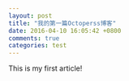 ```yaml
---
layout: post
title: "我的第一篇Octoperss博客"
date: 2016-04-10 16:05:42 +0800
comments: true
categories: test
---
```

This is my first article!

